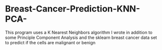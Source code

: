 # Breast-Cancer-Prediction-KNN-PCA-
This program uses a K Nearest Neighbors algorithm I wrote in addition to some Principle Component Analysis and the sklearn breast cancer data set to predict if the cells are malignant or benign
